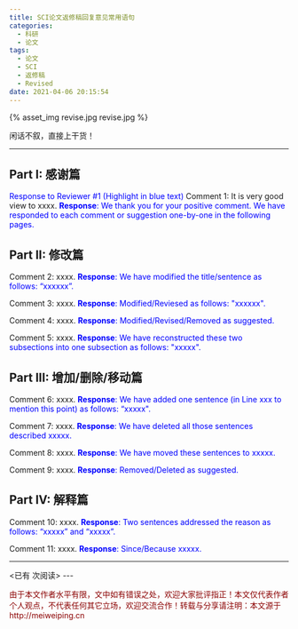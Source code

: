 ```yaml
---
title: SCI论文返修稿回复意见常用语句
categories:
  - 科研
  - 论文
tags:
  - 论文
  - SCI
  - 返修稿
  - Revised
date: 2021-04-06 20:15:54
---
```


{% asset_img revise.jpg revise.jpg %} 

闲话不叙，直接上干货！

----

## Part I: 感谢篇
<font color=blue> Response to Reviewer #1 (Highlight in blue text) </font>
Comment 1: It is very good view to xxxx. 
<font color=blue> <b>Response</b>: We thank you for your positive comment. We have responded to each comment or suggestion one-by-one in the following pages. </font>

## Part II: 修改篇
Comment 2: xxxx. 
<font color=blue> <b>Response</b>: We have modified the title/sentence as follows: “xxxxxx”. </font>

Comment 3: xxxx.
<font color=blue> <b>Response</b>: Modified/Reviesed as follows: "xxxxxx". </font>

Comment 4: xxxx.
<font color=blue> <b>Response</b>: Modified/Revised/Removed as suggested. </font>

Comment 5: xxxx.
<font color=blue> <b>Response</b>: We have reconstructed these two subsections into one subsection as follows: "xxxxx". </font>

## Part III: 增加/删除/移动篇
Comment 6: xxxx.
<font color=blue> <b>Response</b>: We have added one sentence (in Line xxx to mention this point) as follows: “xxxxx". </font>

Comment 7: xxxx.
<font color=blue> <b>Response</b>: We have deleted all those sentences described xxxxx. </font>

Comment 8: xxxx.
<font color=blue> <b>Response</b>: We have moved these sentences to xxxxx. </font>

Comment 9: xxxx.
<font color=blue> <b>Response</b>: Removed/Deleted as suggested. </font>

## Part IV: 解释篇
Comment 10: xxxx.
<font color=blue> <b>Response</b>: Two sentences addressed the reason as follows: “xxxxx” and “xxxxx”. </font>

Comment 11: xxxx.
<font color=blue> <b>Response</b>: Since/Because xxxxx. </font>

---
<span id="busuanzi_container_page_pv">
<已有 <span id="busuanzi_value_page_pv"></span> 次阅读>
</span>
---

<p style="color:darkred"> 由于本文作者水平有限，文中如有错误之处，欢迎大家批评指正！本文仅代表作者个人观点，不代表任何其它立场，欢迎交流合作！转载与分享请注明：本文源于 http://meiweiping.cn </p>
